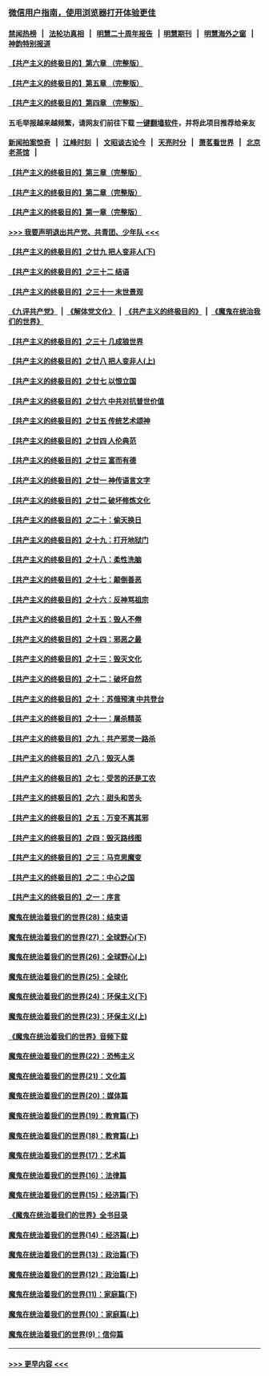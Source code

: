 ### [微信用户指南，使用浏览器打开体验更佳](https://github.com/gfw-breaker/banned-news1/blob/master/indexes/wechat-guide.md?t=0)
#### [禁闻热榜](热点新闻.md?t=0)  &nbsp;&nbsp;|&nbsp;&nbsp; [法轮功真相](https://github.com/gfw-breaker/truth/blob/master/README.md?t=0) &nbsp;&nbsp;|&nbsp;&nbsp; [明慧二十周年报告](https://github.com/gfw-breaker/mh-reports/blob/master/README.md?t=0) &nbsp;&nbsp;|&nbsp;&nbsp;[明慧期刊](https://github.com/gfw-breaker/mh-qikan) &nbsp;&nbsp;|&nbsp;&nbsp; [明慧海外之窗](https://github.com/gfw-breaker/mh-news/blob/master/README.md?t=0) &nbsp;&nbsp;|&nbsp;&nbsp; [神韵特别报道](https://github.com/gfw-breaker/mh-news/blob/master/shenyun.md?t=0)
#### [【共产主义的终极目的】第六章 （完整版）](../pages/nsc422/n11428913.md?t=02031755) 
#### [【共产主义的终极目的】第五章 （完整版）](../pages/nsc422/n11428912.md?t=02031755) 
#### [【共产主义的终极目的】第四章 （完整版）](../pages/nsc422/n11428907.md?t=02031755) 
#### 五毛举报越来越频繁，请网友们前往下载 [一键翻墙软件](https://github.com/gfw-breaker/ssr-accounts)，并将此项目推荐给亲友
#### [新闻拍案惊奇](https://github.com/gfw-breaker/banned-news1/blob/master/pages/link4.md) &nbsp;&nbsp;|&nbsp;&nbsp; [江峰时刻](https://github.com/gfw-breaker/banned-news1/blob/master/pages/link4.md) &nbsp;&nbsp;|&nbsp;&nbsp; [文昭谈古论今](https://github.com/gfw-breaker/banned-news1/blob/master/pages/link4.md) &nbsp;&nbsp;|&nbsp;&nbsp; [天亮时分](https://github.com/gfw-breaker/banned-news1/blob/master/pages/link4.md) &nbsp;&nbsp;|&nbsp;&nbsp; [萧茗看世界](https://github.com/gfw-breaker/banned-news1/blob/master/pages/link4.md) &nbsp;&nbsp;|&nbsp;&nbsp; [北京老茶馆](https://github.com/gfw-breaker/banned-news1/blob/master/pages/link4.md) &nbsp;&nbsp;|&nbsp;&nbsp; 
#### [【共产主义的终极目的】第三章（完整版）](../pages/nsc422/n11428848.md?t=02031755) 
#### [【共产主义的终极目的】第二章（完整版）](../pages/nsc422/n11428831.md?t=02031755) 
#### [【共产主义的终极目的】第一章（完整版）](../pages/nsc422/n11417651.md?t=02031755) 
#### [>>> 我要声明退出共产党、共青团、少年队 <<<](https://github.com/begood0513/goodnews/blob/master/quit/letter.md) 
#### [【共产主义的终极目的】之廿九 把人变非人(下)](../pages/nsc422/n11344140.md?t=02031755) 
#### [【共产主义的终极目的】之三十二 结语](../pages/nsc422/n11360535.md?t=02031755) 
#### [【共产主义的终极目的】之三十一 末世景观](../pages/nsc422/n11351129.md?t=02031755) 
#### [《九评共产党》](https://github.com/begood0513/9ping.md/blob/master/README.md) &nbsp;|&nbsp; [《解体党文化》](../../../../jtdwh.md/blob/master/README.md)  &nbsp;|&nbsp; [《共产主义的终极目的》](../../../../gczydzjmd.md/blob/master/README.md) &nbsp;|&nbsp; [《魔鬼在统治我们的世界》](../../../../mgztzwmdsj.md/blob/master/README.md) 
#### [【共产主义的终极目的】之三十 几成狼世界](../pages/nsc422/n11348280.md?t=02031755) 
#### [【共产主义的终极目的】之廿八 把人变非人(上)](../pages/nsc422/n11340492.md?t=02031755) 
#### [【共产主义的终极目的】之廿七 以恨立国](../pages/nsc422/n11336944.md?t=02031755) 
#### [【共产主义的终极目的】之廿六 中共对抗普世价值](../pages/nsc422/n11324785.md?t=02031755) 
#### [【共产主义的终极目的】之廿五 传统艺术颂神](../pages/nsc422/n11296396.md?t=02031755) 
#### [【共产主义的终极目的】之廿四 人伦典范](../pages/nsc422/n11296397.md?t=02031755) 
#### [【共产主义的终极目的】之廿三 富而有德](../pages/nsc422/n11283598.md?t=02031755) 
#### [【共产主义的终极目的】之廿一 神传语言文字](../pages/nsc422/n11263265.md?t=02031755) 
#### [【共产主义的终极目的】之廿二 破坏修炼文化](../pages/nsc422/n11245728.md?t=02031755) 
#### [【共产主义的终极目的】之二十：偷天换日](../pages/nsc422/n11238846.md?t=02031755) 
#### [【共产主义的终极目的】之十九：打开地狱门](../pages/nsc422/n11206376.md?t=02031755) 
#### [【共产主义的终极目的】之十八：柔性洗脑](../pages/nsc422/n11199994.md?t=02031755) 
#### [【共产主义的终极目的】之十七：颠倒善恶](../pages/nsc422/n11179782.md?t=02031755) 
#### [【共产主义的终极目的】之十六：反神骂祖宗](../pages/nsc422/n11166798.md?t=02031755) 
#### [【共产主义的终极目的】之十五：毁人不倦](../pages/nsc422/n11166792.md?t=02031755) 
#### [【共产主义的终极目的】之十四：邪恶之最](../pages/nsc422/n11150249.md?t=02031755) 
#### [【共产主义的终极目的】之十三：毁灭文化](../pages/nsc422/n11135227.md?t=02031755) 
#### [【共产主义的终极目的】之十二：破坏自然](../pages/nsc422/n11135214.md?t=02031755) 
#### [【共产主义的终极目的】之十：苏俄预演 中共登台](../pages/nsc422/n11118424.md?t=02031755) 
#### [【共产主义的终极目的】之十一：屠杀精英](../pages/nsc422/n11118442.md?t=02031755) 
#### [【共产主义的终极目的】之九：共产邪灵一路杀](../pages/nsc422/n11114139.md?t=02031755) 
#### [【共产主义的终极目的】之八：毁灭人类](../pages/nsc422/n11108503.md?t=02031755) 
#### [【共产主义的终极目的】之七：受苦的还是工农](../pages/nsc422/n11101809.md?t=02031755) 
#### [【共产主义的终极目的】之六：甜头和苦头](../pages/nsc422/n11096971.md?t=02031755) 
#### [【共产主义的终极目的】之五：万变不离其邪](../pages/nsc422/n11091285.md?t=02031755) 
#### [【共产主义的终极目的】之四：毁灭路线图](../pages/nsc422/n11086284.md?t=02031755) 
#### [【共产主义的终极目的】之三：马克思魔变](../pages/nsc422/n11061941.md?t=02031755) 
#### [【共产主义的终极目的】之二：中心之国](../pages/nsc422/n11047728.md?t=02031755) 
#### [【共产主义的终极目的】之一：序言](../pages/nsc422/n11086077.md?t=02031755) 
#### [魔鬼在统治着我们的世界(28)：结束语](../pages/nsc422/n10936246.md?t=02031755) 
#### [魔鬼在统治着我们的世界(27)：全球野心(下)](../pages/nsc422/n10928319.md?t=02031755) 
#### [魔鬼在统治着我们的世界(26)：全球野心(上)](../pages/nsc422/n10900318.md?t=02031755) 
#### [魔鬼在统治着我们的世界(25)：全球化](../pages/nsc422/n10788205.md?t=02031755) 
#### [魔鬼在统治着我们的世界(24)：环保主义(下)](../pages/nsc422/n10695307.md?t=02031755) 
#### [魔鬼在统治着我们的世界(23)：环保主义(上)](../pages/nsc422/n10688613.md?t=02031755) 
#### [《魔鬼在统治着我们的世界》音频下载](../pages/nsc422/n10635553.md?t=02031755) 
#### [魔鬼在统治着我们的世界(22)：恐怖主义](../pages/nsc422/n10614727.md?t=02031755) 
#### [魔鬼在统治着我们的世界(21)：文化篇](../pages/nsc422/n10597706.md?t=02031755) 
#### [魔鬼在统治着我们的世界(20)：媒体篇](../pages/nsc422/n10586579.md?t=02031755) 
#### [魔鬼在统治着我们的世界(19)：教育篇(下)](../pages/nsc422/n10564808.md?t=02031755) 
#### [魔鬼在统治着我们的世界(18)：教育篇(上)](../pages/nsc422/n10526970.md?t=02031755) 
#### [魔鬼在统治着我们的世界(17)：艺术篇](../pages/nsc422/n10499093.md?t=02031755) 
#### [魔鬼在统治着我们的世界(16)：法律篇](../pages/nsc422/n10485969.md?t=02031755) 
#### [魔鬼在统治着我们的世界(15)：经济篇(下)](../pages/nsc422/n10469975.md?t=02031755) 
#### [《魔鬼在统治着我们的世界》全书目录](../pages/nsc422/n10464261.md?t=02031755) 
#### [魔鬼在统治着我们的世界(14)：经济篇(上)](../pages/nsc422/n10457370.md?t=02031755) 
#### [魔鬼在统治着我们的世界(13)：政治篇(下)](../pages/nsc422/n10448270.md?t=02031755) 
#### [魔鬼在统治着我们的世界(12)：政治篇(上)](../pages/nsc422/n10444576.md?t=02031755) 
#### [魔鬼在统治着我们的世界(11)：家庭篇(下)](../pages/nsc422/n10440961.md?t=02031755) 
#### [魔鬼在统治着我们的世界(10)：家庭篇(上)](../pages/nsc422/n10435448.md?t=02031755) 
#### [魔鬼在统治着我们的世界(9)：信仰篇](../pages/nsc422/n10432159.md?t=02031755) 

----
#### [ >>> 更早内容 <<< ](../indexes/nsc422-earlier.md)
